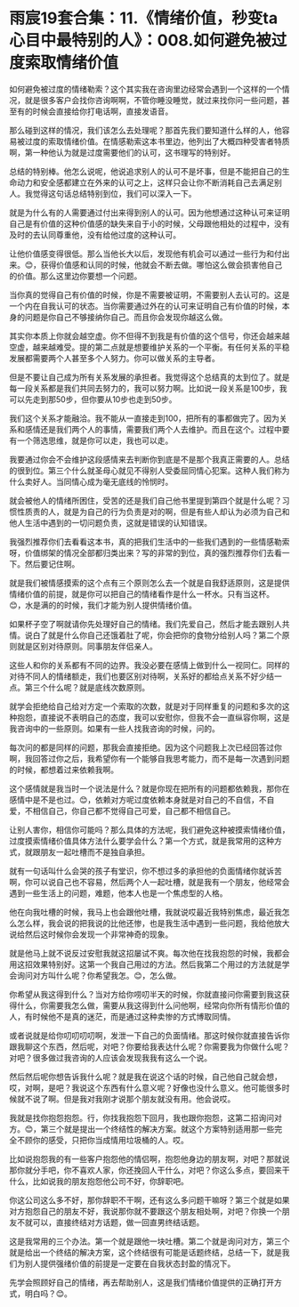 # 雨宸19套合集：11.《情绪价值，秒变ta心目中最特别的人》：008.如何避免被过度索取情绪价值

如何避免被过度的情绪勒索？这个其实我在咨询里边经常会遇到一个这样的一个情况，就是很多客户会找你咨询啊啊，不管你睡没睡觉，就过来找你问一些问题，甚至有的时候会直接给你打电话啊，直接发语音。

那么碰到这样的情况，我们该怎么去处理呢？那首先我们要知道什么样的人，他容易被过度的索取情绪价值。在情感勒索这本书里边，他列出了大概四种受害者特质啊，第一种他认为就是过度需要他们的认可，这书理写的特别好。

总结的特别棒。他怎么说呢，他说追求别人的认可不是坏事，但是不能把自己的生命动力和安全感都建立在外来的认可之上，这样只会让你不断消耗自己去满足别人。我觉得这句话总结特别到位，我们可以深入一下。

就是为什么有的人需要通过付出来得到别人的认可。因为他想通过这种认可来证明自己是有价值的这种价值感的缺失来自于小的时候，父母跟他相处的过程中，没有及时的去认同尊重他，没有给他过度的这种认可。

让他价值感变得很低。那么当他长大以后，发现他有机会可以通过一些行为和付出来。😊，获得价值感和认同的时候，他就会不断去做。哪怕这么做会损害他自己的价值。那么这里边你要想一个问题。

当你真的觉得自己有价值的时候，你是不需要被证明，不需要别人去认可的。这是一个内在自我认可的状态。当你需要通过外在的认可来证明自己有价值的时候，本身的问题是你自己不够接纳你自己。而且你会发现你越这么做。

其实你本质上你就会越空虚。你不但得不到我是有价值的这个信号，你还会越来越空虚，越来越难受。提的第二点就是想要维护关系的一个平衡。有任何关系的平稳发展都需要两个人甚至多个人努力。你可以做关系的主导者。

但是不要让自己成为所有关系发展的承担者。我觉得这个总结真的太到位了。就是每一段关系都是我们共同去努力的，我可以努力啊。比如说一段关系是100步，我可以先走到那50步，但你要从10步也走到50步。

我们这个关系才能融洽。我不能从一直接走到100，把所有的事都做完了。因为关系和感情还是我们两个人的事情，需要我们两个人去维护。而且在这个。过程中要有一个筛选思维，就是你可以走，我也可以走。

我要通过你会不会维护这段感情来去判断你到底是不是那个我真正需要的人。总结的很到位。第三个什么就圣母心就见不得别人受委屈同情心犯案。这种人我们称为什么卖好人。当同情心成为毫无底线的怜悯时。

就会被他人的情绪所困住，受苦的还是我们自己他书里提到第四个就是什么呢？习惯性质责的人，就是为自己的行为负责是对的啊，但是有些人却认为必须为自己和他人生活中遇到的一切问题负责，这就是错误的认知错误。

我强烈推荐你们去看看这本书，真的把我们生活中的一些我们遇到的一些情感勒索呀，价值绑架的情况全部都归类出来？写的非常的到位，真的强烈推荐你们去看一下。然后要记住啊。

就是我们被情感摸索的这个点有三个原则怎么去一个就是自我舒适原则，这是提供情绪价值的前提，就是你可以把自己的情绪看作是什么一杯水。只有当这杯。😊，水是满的的时候，我们才能为别人提供情绪价值。

如果杯子空了啊就请你先处理好自己的情绪。我们先爱自己，然后才能去跟别人共情。说白了就是什么你自己还饿着肚了呢，你会把你的食物分给别人吗？第二个原则就是区别对待原则。同事朋友伴侣亲人。

这些人和你的关系都有不同的边界。我没必要在感情上做到什么一视同仁。同样的对待不同人的情绪额走，我们也要区别对待啊，关系好的都给点关系不好少结一点。第三个什么呢？就是底线次数原则。

就学会拒绝给自己给对方定一个索取的次数，就是对于同样重复的问题和多次的这种抱怨，直接说不表明自己的态度，我可以安慰你，但我不会一直纵容你啊，这是我咨询中的一些原则。如果有一些人找我咨询的时候，问的。

每次问的都是同样的问题，那我会直接拒绝。因为这个问题我上次已经回答过你啊，我回答过你之后，我希望你有一个能够自我思考能力，而不是每一次遇到问题的时候，都想着过来依赖我啊。

这个感情就是我当时一个说法是什么？就是你现在把所有的问题都依赖我，那你在感情中是不是也过。😊，依赖对方呢过度依赖本身就是对自己的不自信，不自爱，不相信自己，你自己都不觉得自己可爱，自己都不相信自己。

让别人害你，相信你可能吗？那么具体的方法呢，我们避免这种被摸索情绪价值，过度摸索情绪价值具体方法什么要学会什么？第一个方式，就是我常用的这种方式，就跟朋友一起吐槽而不是独自承担。

就有一句话叫什么会哭的孩子有堂识，你不想过多的承担他的负面情绪你就诉苦啊，你可以说自己也不容易，然后两个人一起吐槽，就是我有一个朋友，他经常会遇到一些生活上的问题，难题，他本人也是一个焦虑型的人格。

他在向我吐槽的时候，我马上也会跟他吐槽，我就说哎最近我特别焦虑，最近我怎么怎么样，我会说的把我说的比他还惨，也是我生活中遇到一些问题，我给他放大说给然后这时候你会发现一个非常神奇的现象。

就是他马上就不说反过安慰我就这招屡试不爽。每次他在找我抱怨的时候，我都会用这招效果特别好。这第一个我自己用过的方法。然后我第二个用过的方法就是学会询问对方叫什么呢？你希望我怎。😊，怎么做。

你希望从我这得到什么？当对方给你唠叨半天的时候，你就直接问你需要到我这获得什么，你需要我怎么做，需要从我这得到什么问他啊，经常向你所有情形价值的人，有时候他不是真的迷茫，而是通过这种卖惨的方式博取同情。

或者说就是给你叨叨叨叨啊，发泄一下自己的负面情绪。那这时候你就直接告诉你跟我聊这个东西，然后呢，对吧？你要给我表达什么呢？你需要我为你做什么呢？对吧？很多做过我咨询的人应该会发现我我有这么一个说。

然后然后呢你想告诉我什么呢？就是我在说这个话的时候，自己他自己就会想，哎，对啊，是吧？我说这个东西有什么意义呢？好像也没什么意义。他可能很多时候就不说了啊。但是我对我刚才说那个朋友就没有用。他会说哎。

我就是找你抱怨抱怨。行，你找我抱怨下回月，我也跟你抱怨，这第二招询问对方。😊，第三个就是提出一个终结性的解决方案。就这个方案特别适用那一些完全不顾你的感受，只把你当成情用垃圾桶的人。哎。

比如说抱怨我的有一些客户抱怨他的情侣啊，抱怨他身边的朋友啊，对吧？那就说那你就分手吧，你不喜欢人家，你还挽回人干什么，对吧？你这么多点，要回来干什么，比如说我的朋友抱怨他公司不好，你辞职吧。

你这公司这么多不好，那你辞职不干啊，还有这么多问题干嘛呀？第三个就是如果对方抱怨自己的朋友不好，我说那你就不要跟这个朋友相处啊，对吧？你换一个朋友不就可以，直接终结对方话题，做一回直男终结话题。

这是我常用的三个办法。第一个就是跟他一块吐槽。第二个就是询问对方，第三个就是给出一个终结的解决方案，这个终结很有可能是话题终结，总结一下，就是我们为别人提供强绪价值的前提是一定要在自我状态封盈的情况下。

先学会照顾好自己的情绪，再去帮助别人，这是我们情绪价值提供的正确打开方式，明白吗？😊。